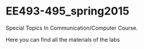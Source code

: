 # EE493-495_spring2015
Special Topics In Communication/Computer Course.

Here you can find all the materials of the labs
